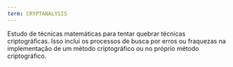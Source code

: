 ```yaml
---
term: CRYPTANALYSIS
---
```


Estudo de técnicas matemáticas para tentar quebrar técnicas criptográficas. Isso inclui os processos de busca por erros ou fraquezas na implementação de um método criptográfico ou no próprio método criptográfico.